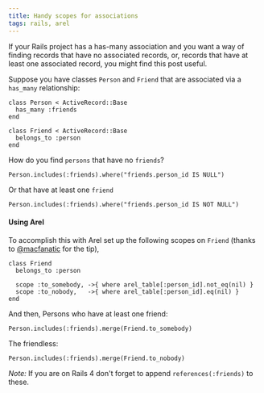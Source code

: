 ```yaml
---
title: Handy scopes for associations
tags: rails, arel
---
```


If your Rails project has a has-many association and you want a way of finding records that have no associated records, or,
records that have at least one associated record, you might find this post useful.

Suppose you have classes `Person` and `Friend` that are associated via a `has_many` relationship:

    class Person < ActiveRecord::Base
      has_many :friends
    end

    class Friend < ActiveRecord::Base
      belongs_to :person
    end

How do you find `persons` that have no `friends`?

    Person.includes(:friends).where("friends.person_id IS NULL")

Or that have at least one `friend`

    Person.includes(:friends).where("friends.person_id IS NOT NULL")

#### Using Arel

To accomplish this with Arel
set up the following scopes on `Friend` (thanks to [@macfanatic](http://twitter.com/macfanatic) for the tip),

    class Friend
      belongs_to :person

      scope :to_somebody, ->{ where arel_table[:person_id].not_eq(nil) }
      scope :to_nobody,   ->{ where arel_table[:person_id].eq(nil) }
    end

And then, Persons who have at least one friend:

    Person.includes(:friends).merge(Friend.to_somebody)

The friendless:

    Person.includes(:friends).merge(Friend.to_nobody)

*Note:* If you are on Rails 4 don't forget to append `references(:friends)` to these.
